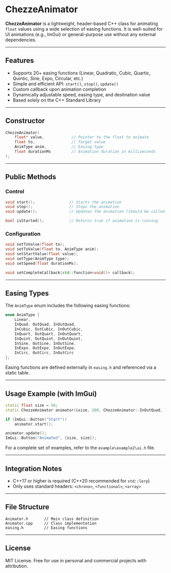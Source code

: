 # ChezzeAnimator

**ChezzeAnimator** is a lightweight, header-based C++ class for animating `float` values using a wide selection of easing functions. It is well-suited for UI animations (e.g., ImGui) or general-purpose use without any external dependencies.

---

## Features

- Supports 20+ easing functions (Linear, Quadratic, Cubic, Quartic, Quintic, Sine, Expo, Circular, etc.)
- Simple and efficient API: `start()`, `stop()`, `update()`
- Custom callback upon animation completion
- Dynamically adjustable speed, easing type, and destination value
- Based solely on the C++ Standard Library

---

## Constructor

```cpp
ChezzeAnimator(
    float* value,            // Pointer to the float to animate
    float to,                // Target value
    AnimType anim,           // Easing type
    float durationMs         // Animation duration in milliseconds
);
```

---

## Public Methods

### Control

```cpp
void start();               // Starts the animation
void stop();                // Stops the animation
void update();              // Updates the animation (should be called per frame)

bool isStarted();           // Returns true if animation is running
```

### Configuration

```cpp
void setToValue(float to);
void setToValue(float to, AnimType anim);
void setStartValue(float value);
void setType(AnimType type);
void setSpeed(float durationMs);

void setCompleteCallback(std::function<void()> callback);
```

---

## Easing Types

The `AnimType` enum includes the following easing functions:

```cpp
enum AnimType {
    Linear,
    InQuad, OutQuad, InOutQuad,
    InCubic, OutCubic, InOutCubic,
    InQuart, OutQuart, InOutQuart,
    InQuint, OutQuint, InOutQuint,
    InSine, OutSine, InOutSine,
    InExpo, OutExpo, InOutExpo,
    InCirc, OutCirc, InOutCirc
};
```

Easing functions are defined externally in `easing.h` and referenced via a static table.

---

## Usage Example (with ImGui)

```cpp
static float size = 50;
static ChezzeAnimator animator(&size, 200, ChezzeAnimator::InOutQuad, 1000);

if (ImGui::Button("Start"))
    animator.start();

animator.update();
ImGui::Button("Animated", {size, size});
```

For a complete set of examples, refer to the `example\example2\ui.h` file.

---

## Integration Notes

- C++17 or higher is required (C++20 recommended for `std::lerp`)
- Only uses standard headers: `<chrono>`, `<functional>`, `<array>`

---

## File Structure

```
Animator.h       // Main class definition
Animator.cpp     // Class implementation
easing.h         // Easing functions
```

---

## License

MIT License. Free for use in personal and commercial projects with attribution.
